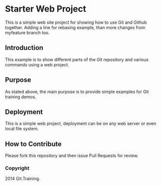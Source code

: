 # Starter Web Project

This is a simple web site project for showing how to use Git and Github together.
Adding a line for rebasing example, than more changes from myfeature branch too.


## Introduction
This example is to show different parts of the Git repository and various commands using a web project.


## Purpose
As stated above, the main purpose is to provide simple examples for Git training demos.

## Deployment
This is a simple web project, deployment can be on any web server or even local file system.

## How to Contribute
Please fork this repository and then issue Pull Requests for review.

### Copyright
2014 Git.Training.